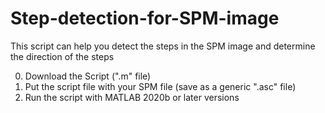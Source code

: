 # Step-detection-for-SPM-image
This script can help you detect the steps in the SPM image and determine the direction of the steps

0. Download the Script (".m" file)
1. Put the script file with your SPM file (save as a generic ".asc" file)
2. Run the script with MATLAB 2020b or later versions
